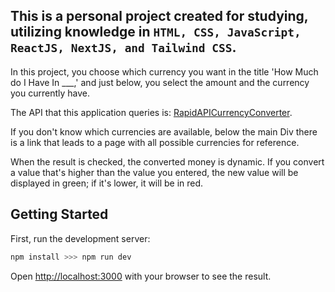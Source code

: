 ## This is a personal project created for studying, utilizing knowledge in `HTML, CSS, JavaScript, ReactJS, NextJS, and Tailwind CSS`.

In this project, you choose which currency you want in the title 'How Much do I Have In \_\_\_,' and just below, you select the amount and the currency you currently have.

The API that this application queries is: [RapidAPICurrencyConverter](https://rapidapi.com/apininjas/api/currency-converter-by-api-ninjas).

If you don't know which currencies are available, below the main Div there is a link that leads to a page with all possible currencies for reference.

When the result is checked, the converted money is dynamic. If you convert a value that's higher than the value you entered, the new value will be displayed in green; if it's lower, it will be in red.

## Getting Started

First, run the development server:

```bash
npm install >>> npm run dev
```

Open [http://localhost:3000](http://localhost:3000) with your browser to see the result.
